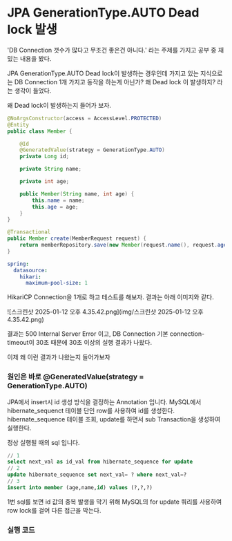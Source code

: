 # JPA GenerationType.AUTO Dead lock 발생

'DB Connection 갯수가 많다고 무조건 좋은건 아니다.' 라는 주제를 가지고 공부 중 재밌는 내용을 봤다.

JPA GenerationType.AUTO Dead lock이 발생하는 경우인데 가지고 있는 지식으로는 DB Connection 1개 가지고 동작을 하는게 아닌가? 왜 Dead lock 이 발생하지? 라는 생각이 들었다.

왜 Dead lock이 발생하는지 들어가 보자.

```java
@NoArgsConstructor(access = AccessLevel.PROTECTED)
@Entity
public class Member {

    @Id
    @GeneratedValue(strategy = GenerationType.AUTO)
    private Long id;

    private String name;

    private int age;

    public Member(String name, int age) {
        this.name = name;
        this.age = age;
    }
}
```

```java
@Transactional
public Member create(MemberRequest request) {
    return memberRepository.save(new Member(request.name(), request.age()));
}
```

```yaml
spring:
  datasource:
    hikari:
      maximum-pool-size: 1
```

HikariCP Connection을 1개로 하고 테스트를 해보자.
결과는 아래 이미지와 같다.

![스크린샷 2025-01-12 오후 4.35.42.png](img/스크린샷 2025-01-12 오후 4.35.42.png)

결과는 500 Internal Server Error 이고, DB Connection 기본 connection-timeout이 30초 때문에 30초 이상의 실행 결과가 나왔다.

이제 왜 이런 결과가 나왔는지 들어가보자

### 원인은 바로 @GeneratedValue(strategy = GenerationType.AUTO)
JPA에서 insert시 id 생성 방식을 결정하는 Annotation 입니다.
MySQL에서 hibernate_sequenct 테이블 단인 row를 사용하여 id를 생성한다.
hibernate_sequence 테이블 조회, update를 하면서 sub Transaction을 생성하여 실행한다.

정상 실행될 때의 sql 입니다.
```sql
// 1
select next_val as id_val from hibernate_sequence for update
// 2
update hibernate_sequence set next_val= ? where next_val=?
// 3
insert into member (age,name,id) values (?,?,?)
```

1번 sql를 보면 id 값의 중복 발생을 막기 위해 MySQL의 for update 쿼리를 사용하여 row lock를 걸어 다른 접근을 막는다.

### 실행 코드

